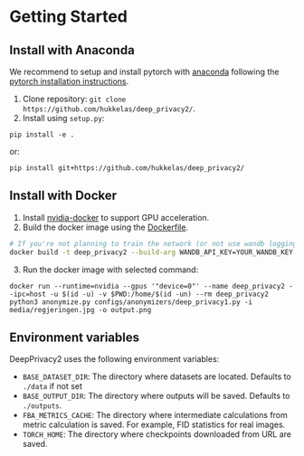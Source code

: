 # Getting Started


## Install with Anaconda
We recommend to setup and install pytorch with [anaconda](https://www.anaconda.com/) following the [pytorch installation instructions](https://pytorch.org/get-started/locally/).

1. Clone repository: `git clone https://github.com/hukkelas/deep_privacy2/`.
2. Install using `setup.py`:
```
pip install -e .
```
or:
```
pip install git+https://github.com/hukkelas/deep_privacy2/
```

##  Install with Docker

1. Install [nvidia-docker](https://github.com/NVIDIA/nvidia-docker) to support GPU acceleration.
2. Build the docker image using the [Dockerfile](Dockerfile).
```bash
# If you're not planning to train the network (or not use wandb logging), you can remove the WANDB_API_KEY argument.
docker build -t deep_privacy2 --build-arg WANDB_API_KEY=YOUR_WANDB_KEY  --build-arg UID=$(id -u) --build-arg UNAME=$(id -un) .
```
3. Run the docker image with selected command:
```
docker run --runtime=nvidia --gpus '"device=0"' --name deep_privacy2 --ipc=host -u $(id -u) -v $PWD:/home/$(id -un) --rm deep_privacy2 python3 anonymize.py configs/anonymizers/deep_privacy1.py -i media/regjeringen.jpg -o output.png
```


## Environment variables
DeepPrivacy2 uses the following environment variables:

- `BASE_DATASET_DIR`: The directory where datasets are located. Defaults to `./data` if not set
- `BASE_OUTPUT_DIR`: The directory where outputs will be saved. Defaults to `./outputs`.
- `FBA_METRICS_CACHE`: The directory where intermediate calculations from metric calculation is saved. For example, FID statistics for real images.
- `TORCH_HOME`: The directory where checkpoints downloaded from URL are saved.
